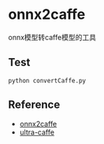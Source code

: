 # onnx2caffe
onnx模型转caffe模型的工具

## Test
```
python convertCaffe.py
```
## Reference
* [onnx2caffe](https://github.com/MTlab/onnx2caffe.git)  
* [ultra-caffe](https://github.com/Linzaer/Ultra-Light-Fast-Generic-Face-Detector-1MB/tree/master/caffe)


